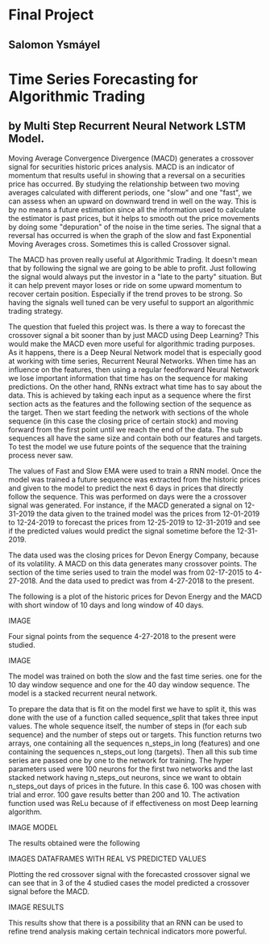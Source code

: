 # Final Project 

## Salomon Ysmáyel

# Time Series Forecasting for Algorithmic Trading
## by Multi Step Recurrent Neural Network LSTM Model.


Moving Average Convergence Divergence (MACD) generates a crossover signal for securities historic prices analysis. MACD is an indicator of momentum that results useful in showing that a reversal on a securities price has occurred. By studying the relationship between two moving averages calculated with different periods, one "slow" and one "fast", we can assess when an upward on downward trend in well on the way. This is by no means a future estimation since all the information used to calculate the estimator is past prices, but it helps to smooth out the price movements by doing some "depuration" of the noise in the time series. The signal that a reversal has occurred is when the graph of the slow and fast Exponential Moving Averages cross. Sometimes this is called Crossover signal.

The MACD has proven really useful at Algorithmic Trading. It doesn't mean that by following the signal we are going to be able to profit. Just following the signal would always put the investor in a "late to the party" situation. But it can help prevent mayor loses or ride on some upward momentum to recover certain position. Especially if the trend proves to be strong. So having the signals well tuned can be very useful to support an algorithmic trading strategy.

The question that fueled this project was. Is there a way to forecast the crossover signal a bit sooner than by just MACD using Deep Learning? This would make the MACD even more useful for algorithmic trading purposes. As it happens, there is a Deep Neural Network model that is especially good at working with time series, Recurrent Neural Networks. When time has an influence on the features, then using a regular feedforward Neural Network we lose important information that time has on the sequence for making predictions. On the other hand, RNNs extract what time has to say about the data. This is achieved by taking each input as a sequence where the first section acts as the features and the following section of the sequence as the target. Then we start feeding the network with sections of the whole sequence (in this case the closing price of certain stock) and moving forward from the first point until we reach the end of the data. The sub sequences all have the same size and contain both our features and targets. To test the model we use future points of the sequence that the training process never saw.

The values of Fast and Slow EMA were used to train a RNN model. Once the model was trained a future sequence was extracted from the historic prices and given to the model to predict the next 6 days in prices that directly follow the sequence. This was performed on days were the a crossover signal was generated. For instance, if the MACD generated a signal on 12-31-2019 the data given to the trained model was the prices from  12-01-2019 to 12-24-2019 to forecast the prices from 12-25-2019 to  12-31-2019 and see if the predicted values would predict the signal sometime before the 12-31-2019. 

The data used was the closing prices for Devon Energy Company, because of its volatility. A MACD on this data generates many crossover points. The section of the time series used to train the model was from 02-17-2015 to 4-27-2018. And the data used to predict was from 4-27-2018 to the present.

The following is a plot of the historic prices for Devon Energy and the MACD with short window of 10 days and long window of 40 days.

IMAGE 

Four signal points from the sequence 4-27-2018 to the present were studied.

IMAGE 

The model was trained on both the slow and the fast time series. one for the 10 day window sequence and one for the 40 day window sequence. The model is a stacked recurrent neural network. 

To prepare the data that is fit on the model first we have to split it, this was done with the use of a function called sequence_split that takes three input values. The whole sequence itself, the number of steps in (for each sub sequence) and the number of steps out or targets. This function returns two arrays, one containing all the sequences n_steps_in long (features) and one containing the sequences n_steps_out long (targets). Then all this sub time series are passed one by one to the network for training. The hyper parameters used were 100 neurons for the first two networks and the last stacked network having n_steps_out neurons, since we want to obtain n_steps_out days of prices in the future. In this case 6. 100 was chosen with trial and error. 100 gave results better than 200 and 10. The activation function used was ReLu because of if effectiveness on most Deep learning algorithm. 

IMAGE MODEL

The results obtained were the following

IMAGES DATAFRAMES WITH REAL VS PREDICTED VALUES

Plotting the red crossover signal with the forecasted crossover signal we can see that in 3 of the 4 studied cases the model predicted a crossover signal before the MACD. 

IMAGE RESULTS

This results show that there is a possibility that an RNN can be used to refine trend analysis making certain technical indicators more powerful. 
